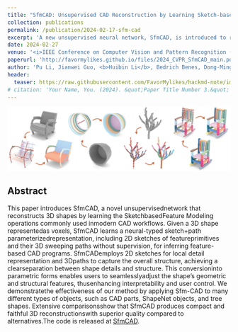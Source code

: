 ```yaml
---
title: "SfmCAD: Unsupervised CAD Reconstruction by Learning Sketch-based Feature Modeling Operations"
collection: publications
permalink: /publication/2024-02-17-sfm-cad
excerpt: 'A new unsupervised neural network, SfmCAD, is introduced to reconstruct CAD models by learning sketch-based feature modeling operations'
date: 2024-02-27
venue: '<i>IEEE Conference on Computer Vision and Pattern Recognition (CVPR)<i>'
paperurl: 'http://favormylikes.github.io/files/2024_CVPR_SfmCAD_main.pdf'
author: 'Pu Li, Jianwei Guo, <b>Huibin Li</b>, Bedrich Benes, Dong-Ming Yan'
header:
  teaser: https://raw.githubusercontent.com/FavorMylikes/hackmd-note/img/img2024_CVPR_SfmCAD_main.jpg
# citation: 'Your Name, You. (2024). &quot;Paper Title Number 3.&quot; <i>GitHub Journal of Bugs</i>. 1(3).'
---
```


<img src="https://raw.githubusercontent.com/FavorMylikes/hackmd-note/img/img2024_CVPR_SfmCAD_main.jpg" alt="2024_CVPR_SfmCAD_main"/>

## Abstract

This paper introduces SfmCAD, a novel unsupervisednetwork that reconstructs 3D shapes by learning the SketchbasedFeature Modeling operations commonly used inmodern CAD workflows. Given a 3D shape representedas voxels, SfmCAD learns a neural-typed sketch+path parameterizedrepresentation, including 2D sketches of featureprimitives and their 3D sweeping paths without supervision, for inferring feature-based CAD programs. SfmCADemploys 2D sketches for local detail representation and 3Dpaths to capture the overall structure, achieving a clearseparation between shape details and structure. This conversioninto parametric forms enables users to seamlesslyadjust the shape’s geometric and structural features, thusenhancing interpretability and user control. We demonstratethe effectiveness of our method by applying Sfm-CAD to many different types of objects, such as CAD parts, ShapeNet objects, and tree shapes. Extensive comparisonsshow that SfmCAD produces compact and faithful 3D reconstructionswith superior quality compared to alternatives.The code is released at [SfmCAD](https://github.com/BunnySoCrazy/SfmCAD).
